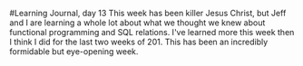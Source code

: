 #Learning Journal, day 13
This week has been killer Jesus Christ, but Jeff and I are learning a whole lot about what we thought we knew about functional programming and SQL relations. I've learned more this week then I think I did for the last two weeks of 201. This has been an incredibly formidable but eye-opening week.
